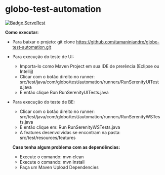 # globo-test-automation

[![Badge ServeRest](https://img.shields.io/badge/API-ServeRest-green)](https://github.com/ServeRest/ServeRest/)

**Como executar:**
- Para baixar o projeto: 
  git clone https://github.com/tamaniniandre/globo-test-automation.git
- Para execução do teste de UI:
  - Importa-lo como Maven Project em sua IDE de prerência (Eclipse ou Intellij)
  - Clicar com o botão direito no runner: src/test/java/com/globo/test/automation/runners/RunSerenityUITests.java 
  - E então clique Run RunSerenityUITests.java 
- Para execução do teste de BE:
  - Clicar com o botão direito no runner: src/test/java/com/globo/test/automation/runners/RunSerenityWSTests.java
  - E então clique em: Run RunSerenityWSTests.java
  - A features desenvolvidas se encontram na pasta: src/test/resources/features
  
  **Caso tenha algum problema com as dependências:**
    - Execute o comando: mvn clean
    - Execute o comando: mvn install
    - Faça um Maven Upload Dependencies
